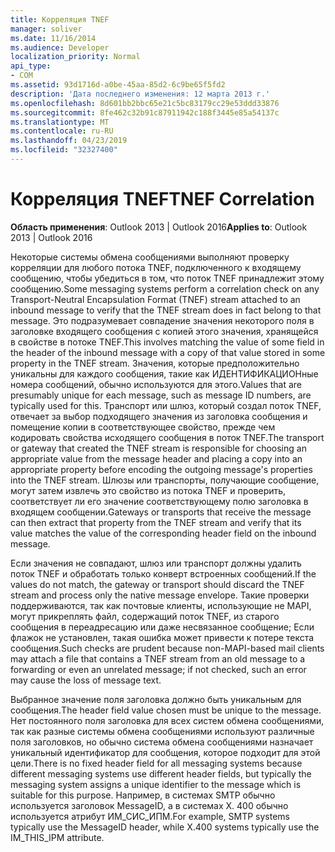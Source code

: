```yaml
---
title: Корреляция TNEF
manager: soliver
ms.date: 11/16/2014
ms.audience: Developer
localization_priority: Normal
api_type:
- COM
ms.assetid: 93d1716d-a0be-45aa-85d2-6c9be65f5fd2
description: 'Дата последнего изменения: 12 марта 2013 г.'
ms.openlocfilehash: 8d601bb2bbc65e21c5bc83179cc29e53ddd33876
ms.sourcegitcommit: 8fe462c32b91c87911942c188f3445e85a54137c
ms.translationtype: MT
ms.contentlocale: ru-RU
ms.lasthandoff: 04/23/2019
ms.locfileid: "32327400"
---
```

# <a name="tnef-correlation"></a><span data-ttu-id="f1d66-103">Корреляция TNEF</span><span class="sxs-lookup"><span data-stu-id="f1d66-103">TNEF Correlation</span></span>

 
  
<span data-ttu-id="f1d66-104">**Область применения**: Outlook 2013 | Outlook 2016</span><span class="sxs-lookup"><span data-stu-id="f1d66-104">**Applies to**: Outlook 2013 | Outlook 2016</span></span> 
  
<span data-ttu-id="f1d66-105">Некоторые системы обмена сообщениями выполняют проверку корреляции для любого потока TNEF, подключенного к входящему сообщению, чтобы убедиться в том, что поток TNEF принадлежит этому сообщению.</span><span class="sxs-lookup"><span data-stu-id="f1d66-105">Some messaging systems perform a correlation check on any Transport-Neutral Encapsulation Format (TNEF) stream attached to an inbound message to verify that the TNEF stream does in fact belong to that message.</span></span> <span data-ttu-id="f1d66-106">Это подразумевает совпадение значения некоторого поля в заголовке входящего сообщения с копией этого значения, хранящейся в свойстве в потоке TNEF.</span><span class="sxs-lookup"><span data-stu-id="f1d66-106">This involves matching the value of some field in the header of the inbound message with a copy of that value stored in some property in the TNEF stream.</span></span> <span data-ttu-id="f1d66-107">Значения, которые предположительно уникальны для каждого сообщения, такие как ИДЕНТИФИКАЦИОНные номера сообщений, обычно используются для этого.</span><span class="sxs-lookup"><span data-stu-id="f1d66-107">Values that are presumably unique for each message, such as message ID numbers, are typically used for this.</span></span> <span data-ttu-id="f1d66-108">Транспорт или шлюз, который создал поток TNEF, отвечает за выбор подходящего значения из заголовка сообщения и помещение копии в соответствующее свойство, прежде чем кодировать свойства исходящего сообщения в поток TNEF.</span><span class="sxs-lookup"><span data-stu-id="f1d66-108">The transport or gateway that created the TNEF stream is responsible for choosing an appropriate value from the message header and placing a copy into an appropriate property before encoding the outgoing message's properties into the TNEF stream.</span></span> <span data-ttu-id="f1d66-109">Шлюзы или транспорты, получающие сообщение, могут затем извлечь это свойство из потока TNEF и проверить, соответствует ли его значение соответствующему полю заголовка в входящем сообщении.</span><span class="sxs-lookup"><span data-stu-id="f1d66-109">Gateways or transports that receive the message can then extract that property from the TNEF stream and verify that its value matches the value of the corresponding header field on the inbound message.</span></span>
  
<span data-ttu-id="f1d66-110">Если значения не совпадают, шлюз или транспорт должны удалить поток TNEF и обработать только конверт встроенных сообщений.</span><span class="sxs-lookup"><span data-stu-id="f1d66-110">If the values do not match, the gateway or transport should discard the TNEF stream and process only the native message envelope.</span></span> <span data-ttu-id="f1d66-111">Такие проверки поддерживаются, так как почтовые клиенты, использующие не MAPI, могут прикреплять файл, содержащий поток TNEF, из старого сообщения в переадресацию или даже несвязанное сообщение; Если флажок не установлен, такая ошибка может привести к потере текста сообщения.</span><span class="sxs-lookup"><span data-stu-id="f1d66-111">Such checks are prudent because non-MAPI-based mail clients may attach a file that contains a TNEF stream from an old message to a forwarding or even an unrelated message; if not checked, such an error may cause the loss of message text.</span></span>
  
<span data-ttu-id="f1d66-112">Выбранное значение поля заголовка должно быть уникальным для сообщения.</span><span class="sxs-lookup"><span data-stu-id="f1d66-112">The header field value chosen must be unique to the message.</span></span> <span data-ttu-id="f1d66-113">Нет постоянного поля заголовка для всех систем обмена сообщениями, так как разные системы обмена сообщениями используют различные поля заголовков, но обычно система обмена сообщениями назначает уникальный идентификатор для сообщения, которое подходит для этой цели.</span><span class="sxs-lookup"><span data-stu-id="f1d66-113">There is no fixed header field for all messaging systems because different messaging systems use different header fields, but typically the messaging system assigns a unique identifier to the message which is suitable for this purpose.</span></span> <span data-ttu-id="f1d66-114">Например, в системах SMTP обычно используется заголовок MessageID, а в системах X. 400 обычно используется атрибут ИМ_СИС_ИПМ.</span><span class="sxs-lookup"><span data-stu-id="f1d66-114">For example, SMTP systems typically use the MessageID header, while X.400 systems typically use the IM_THIS_IPM attribute.</span></span>
  

